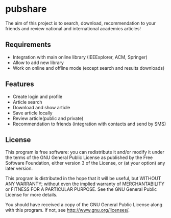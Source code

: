 pubshare
========

The aim of this project is to search, download, recommendation to your friends and review national and international academics articles!

Requirements
------------

* Integration with main online library (IEEExplorer, ACM, Springer)
* Allow to add new library
* Work on online and offline mode (except search and results downloads)

Features
-------

* Create login and profile
* Article search
* Download and show article
* Save article locally
* Review article(public and private)
* Recommendation to friends (integration with contacts and send by SMS)

License
-------

This program is free software: you can redistribute it and/or modify
it under the terms of the GNU General Public License as published by
the Free Software Foundation, either version 3 of the License, or
(at your option) any later version.

This program is distributed in the hope that it will be useful,
but WITHOUT ANY WARRANTY; without even the implied warranty of
MERCHANTABILITY or FITNESS FOR A PARTICULAR PURPOSE.  See the
GNU General Public License for more details.

You should have received a copy of the GNU General Public License
along with this program.  If not, see <http://www.gnu.org/licenses/>.

